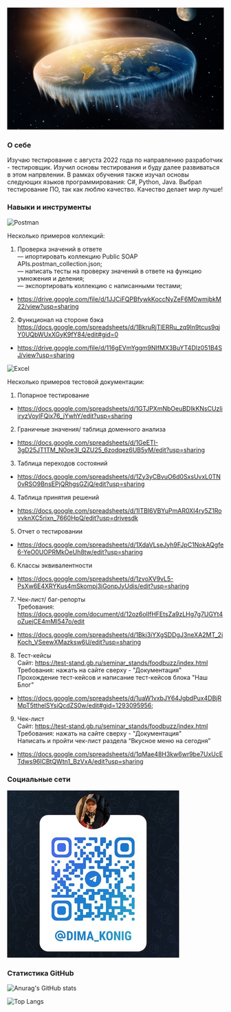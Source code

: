 ![Header](picture/123.jpeg)

### О себе

Изучаю тестирование с августа 2022 года по направлению разработчик - тестировщик. Изучил основы тестирования и буду далее развиваться в этом напрвлении. В рамках обучения также изучал основы следующих языков программирования: C#, Python, Java. Выбрал тестирование ПО, так как люблю качество. Качество делает мир лучше!

### Навыки и инструменты  

![Postman](https://img.shields.io/badge/Postman-ffffff?style=for-the-badge&logo=postman)

 Несколько примеров коллекций:

1. Проверка значений в ответе  
— ипортировать коллекцию Public SOAP APIs.postman_collection.json;  
— написать тесты на проверку значений в ответе на функцию умножения и деления;  
— экспортировать коллекцию с написанными тестами;

- https://drive.google.com/file/d/1JJCiFQPBfywkKoccNyZeF6M0wmjbkM22/view?usp=sharing

2. Функционал на стороне бэка  
https://docs.google.com/spreadsheets/d/1BkruRjTlERRu_zq9In9tcus9qjY0UQbWUxXGyK9fY84/edit#gid=0  
- https://drive.google.com/file/d/116gEVmYggm9NIfMX3BuYT4Dlz051B4SJ/view?usp=sharing

![Excel](https://img.shields.io/badge/Excel-008000?style=for-the-badge&logo=Microsoftexcel)

Несколько примеров тестовой документации:

1. Попарное тестирование  
- https://docs.google.com/spreadsheets/d/1GTJPXmNbOeuBDIkKNsCUzIiiryzVoylFQix76_jYwhY/edit?usp=sharing

2. Граничные значения/ таблица доменного анализа  
- https://docs.google.com/spreadsheets/d/1GeETI-3gD25JT1TM_N0oe3l_QZU25_6zodqez6UB5yM/edit?usp=sharing  

3. Таблица переходов состояний  
- https://docs.google.com/spreadsheets/d/1Zy3yCBvuO6d0SxsUvxL0TN0vRSO9BnsEPjQRhgsGZjQ/edit?usp=sharing

4. Таблица принятия решений  
- https://docs.google.com/spreadsheets/d/1ITBI6VBYuPmAR0XI4ry5Z1RovvknXC5rixn_7660HpQ/edit?usp=drivesdk

5. Отчет о тестировании  
- https://docs.google.com/spreadsheets/d/1XdaVLseJyh9FJpC1NokAQgfe6-YeO0UOPRMkOeUh8tw/edit?usp=sharing

6. Классы эквивалентности  
- https://docs.google.com/spreadsheets/d/1zvoXV9vL5-PsXw6E4XRYKus4mSkompj3iGonpJyUdis/edit?usp=sharing

7. Чек-лист/ баг-репорты  
Требования: https://docs.google.com/document/d/12oz6olIfHFEtsZa9zLHg7g7UGYt4oZuejCE4mMI547o/edit  
- https://docs.google.com/spreadsheets/d/1Bkj3iYXgSDDgJ3neXA2MT_2iKoch_VSeewXMazksw6U/edit?usp=sharing 

8. Тест-кейсы  
Сайт: https://test-stand.gb.ru/seminar_stands/foodbuzz/index.html   
    Требования: нажать на сайте сверху - "Документация"  
    Прохождение тест-кейсов и написание тест-кейсов блока "Наш Блог"

- https://docs.google.com/spreadsheets/d/1uaW1vxbJY64JgbdPux4DBjRMpT5tthelSYsiQcdZS0w/edit#gid=1293095956; 

9. Чек-лист  
Сайт:  https://test-stand.gb.ru/seminar_stands/foodbuzz/index.html  
Требования: нажать на сайте сверху - "Документация"  
Написать и пройти чек-лист раздела “Вкусное меню на сегодня”

- https://docs.google.com/spreadsheets/d/1qMae48H3kw6wr9be7UxUcETdws96lCBtQWtn1_BzVxA/edit?usp=sharing


### Социальные сети

![QR](picture/qr_tmp.jpeg)

### Статистика GitHub

![Anurag's GitHub stats](https://github-readme-stats.vercel.app/api?username=dimonchik39&show_icons=true&theme=transparent)

![Top Langs](https://github-readme-stats.vercel.app/api/top-langs/?username=dimonchik39&hide_progress=false)